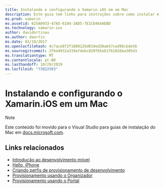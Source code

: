 ```yaml
---
title: Instalando e configurando o Xamarin.iOS em um Mac
description: Este guia tem links para instruções sobre como instalar e configurar Xamarin.iOS em um Mac por meio da configuração do Visual Studio para Mac.
ms.prod: xamarin
ms.assetid: 625A0933-47A5-6184-3AD5-7E1C8464AEBD
ms.technology: xamarin-ios
author: davidortinau
ms.author: daortin
ms.date: 03/19/2017
ms.openlocfilehash: 4c7ace8f2f1080126d019ed30a647ced98cbde56
ms.sourcegitcommit: 2fbe4932a319af4ebc829f65eb1fb1816ba305d3
ms.translationtype: MT
ms.contentlocale: pt-BR
ms.lasthandoff: 10/29/2019
ms.locfileid: "73022503"
---
```

# <a name="installing-and-configuring-xamarinios-on-a-mac"></a>Instalando e configurando o Xamarin.iOS em um Mac

> [!NOTE]
> Este conteúdo foi movido para o Visual Studio para guias de instalação do Mac em [docs.microsoft.com](https://docs.microsoft.com/visualstudio/mac/installation).

## <a name="related-links"></a>Links relacionados

- [Introdução ao desenvolvimento móvel](~/cross-platform/get-started/introduction-to-mobile-development.md)
- [Hello, iPhone](~/ios/get-started/hello-ios/index.md)
- [Criando perfis de provisionamento de desenvolvimento](https://developer.apple.com/library/ios/#documentation/ToolsLanguages/Conceptual/DevPortalGuide/CreatingandDownloadingDevelopmentProvisioningProfiles/CreatingandDownloadingDevelopmentProvisioningProfiles.html)
- [Provisionamento usando o Organizador](https://developer.apple.com/library/ios/#recipes/xcode_help-devices_organizer/articles/provision_device_for_development-generic.html)
- [Provisionamento usando o Portal](https://developer.apple.com/library/ios/#recipes/ProvisioningPortal_Recipes/DownloadingaProvisioningProfile/DownloadingaProvisioningProfile.html)
